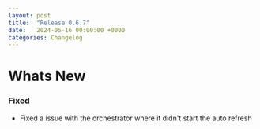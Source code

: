 ```yaml
---
layout: post
title:  "Release 0.6.7"
date:   2024-05-16 00:00:00 +0000
categories: Changelog
---
```


# Whats New

### Fixed

- Fixed a issue with the orchestrator where it didn't start the auto refresh


